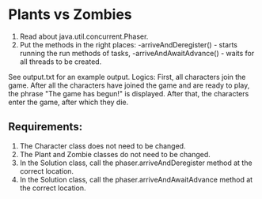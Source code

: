 # Plants vs Zombies

1. Read about java.util.concurrent.Phaser.
2. Put the methods in the right places:
-arriveAndDeregister() - starts running the run methods of tasks,
-arriveAndAwaitAdvance() - waits for all threads to be created.

See output.txt for an example output.
Logics:
First, all characters join the game.
After all the characters have joined the game and are ready to play, the phrase "The game has begun!" is displayed.
After that, the characters enter the game, after which they die.


## Requirements:
1. The Character class does not need to be changed.
2. The Plant and Zombie classes do not need to be changed.
3. In the Solution class, call the phaser.arriveAndDeregister method at the correct location.
4. In the Solution class, call the phaser.arriveAndAwaitAdvance method at the correct location.